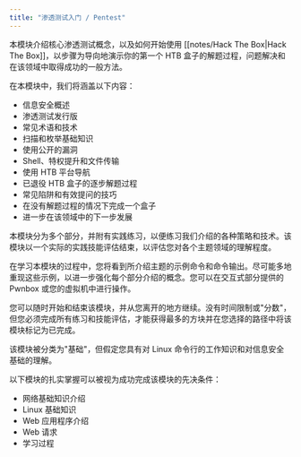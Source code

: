 ```yaml
---
title: "渗透测试入门 / Pentest"
---
```


本模块介绍核心渗透测试概念，以及如何开始使用 [[notes/Hack The Box|Hack The Box]]，以步骤为导向地演示你的第一个 HTB 盒子的解题过程，问题解决和在该领域中取得成功的一般方法。

在本模块中，我们将涵盖以下内容：

- 信息安全概述
- 渗透测试发行版
- 常见术语和技术 
- 扫描和枚举基础知识 
- 使用公开的漏洞 
- Shell、特权提升和文件传输 
- 使用 HTB 平台导航 
- 已退役 HTB 盒子的逐步解题过程 
- 常见陷阱和有效提问的技巧 
- 在没有解题过程的情况下完成一个盒子 
- 进一步在该领域中的下一步发展

本模块分为多个部分，并附有实践练习，以便练习我们介绍的各种策略和技术。该模块以一个实际的实践技能评估结束，以评估您对各个主题领域的理解程度。


在学习本模块的过程中，您将看到所介绍主题的示例命令和命令输出。尽可能多地重现这些示例，以进一步强化每个部分介绍的概念。您可以在交互式部分提供的 Pwnbox 或您的虚拟机中进行操作。


您可以随时开始和结束该模块，并从您离开的地方继续。没有时间限制或"分数"，但您必须完成所有练习和技能评估，才能获得最多的方块并在您选择的路径中将该模块标记为已完成。

该模块被分类为"基础"，但假定您具有对 Linux 命令行的工作知识和对信息安全基础的理解。

以下模块的扎实掌握可以被视为成功完成该模块的先决条件：

- 网络基础知识介绍 
- Linux 基础知识 
- Web 应用程序介绍 
- Web 请求 
- 学习过程